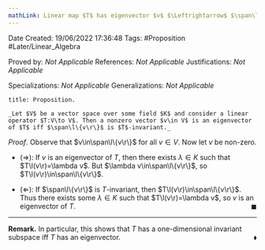 ```yaml
---
mathLink: Linear map $T$ has eigenvector $v$ $\Leftrightarrow$ $\span\l\{v\r\}$ is $T$-invariant
---
```


<div class="topSpace"></div>

Date Created: 19/06/2022 17:36:48
Tags: #Proposition #Later/Linear_Algebra

Proved by: _Not Applicable_
References: _Not Applicable_
Justifications: _Not Applicable_

Specializations: _Not Applicable_
Generalizations: _Not Applicable_

``` ad-Proposition
title: Proposition.

_Let $V$ be a vector space over some field $K$ and consider a linear operator $T:V\to V$. Then a nonzero vector $v\in V$ is an eigenvector of $T$ iff $\span\l\{v\r\}$ is $T$-invariant._

```

_Proof_. Observe that $v\in\span\l\{v\r\}$ for all $v\in V$. Now let $v$ be non-zero.
* ($\Rightarrow$): If $v$ is an eigenvector of $T$, then there exists $\lambda\in K$ such that $T\l(v\r)=\lambda v$. But $\lambda v\in\span\l\{v\r\}$, so $T\l(v\r)\in\span\l\{v\r\}$.

* ($\Leftarrow$): If $\span\l\{v\r\}$ is $T$-invariant, then $T\l(v\r)\in\span\l\{v\r\}$. Thus there exists some $\lambda\in K$ such that $T\l(v\r)=\lambda v$, so $v$ is an eigenvector of $T$.<span style="float:right;">$\blacksquare$</span>

---

**Remark.** In particular, this shows that $T$ has a one-dimensional invariant subspace iff $T$ has an eigenvector.<span style="float:right;">$\blacklozenge$</span>
